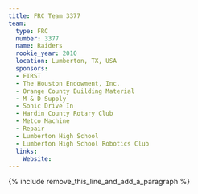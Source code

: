 ```yaml
---
title: FRC Team 3377
team:
  type: FRC
  number: 3377
  name: Raiders
  rookie_year: 2010
  location: Lumberton, TX, USA
  sponsors:
  - FIRST
  - The Houston Endowment, Inc.
  - Orange County Building Material
  - M & D Supply
  - Sonic Drive In
  - Hardin County Rotary Club
  - Metco Machine
  - Repair
  - Lumberton High School
  - Lumberton High School Robotics Club
  links:
    Website:
---
```


{% include remove_this_line_and_add_a_paragraph %}